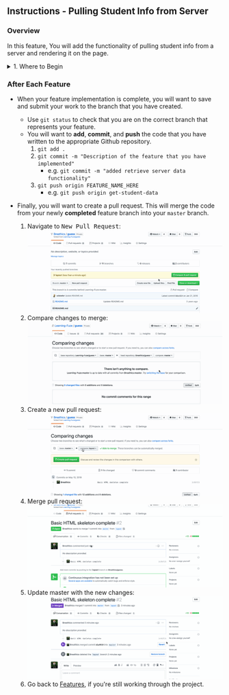Instructions - Pulling Student Info from Server
--

### Overview

In this feature, You will add the functionality of pulling student info from a server and rendering it on the page.

<details>
<summary>1. Where to Begin</summary>

  - The following will be done in the index.html.
    - Create a third button below the add and cancel buttons
       - This button will be used to retrieve server data

    - Make sure the button fits in with the overall design
    - The button should be labeled "Retrieve Data"
    - When this is complete you will move on to the JS Functionality
  - The Following will be done in the SGT template class
    - Declare a method that will be used to retrieve the student data from the server
      - It takes no paramaters
      - It will send the following data to the server
        - The api key you were given
      - It will return the following from the server
        - An object literal which contains:
          - A boolean on whether the server request was successful
          - The student data if the request was successful
    - Create a click handler in the `addEventHandlers` method that will take the new data retrieval method as a callback
      - test your click handler to make sure your data retrieval method is called correctly
    - In the data retrieval method:
      - Use an AJAX call to the Learning Fuze SGT API to pull all of the student records from the server:
        - Declare an object literal named `ajaxConfigObject`
          - API configuration object information:
            - datatype:
              - Takes the string "json"
            - URL: `http://s-apis.learningfuze.com/sgt/get`
            - method: post
            - data:
              - This key will contain the object you are sending to the server
                - The object will have a single key `api_key`:
                - The value for that key is your api key as a string
            - success:
              - Callback function that will run if your api call is successful
              - Remember that success comes in two types
                - You contact the server and get the data you were requesting
                - You contact the server, but there is an error of some kind that prevents you from receiving what you requested
                - Always check the server response so that you know whether or not your request was truly successful or if you simply made contact with the server
            - error:
              - Callback function that is called when there is an error contacting the server
        - Note the different ways of attaching success and error callbacks to your AJAX call
          - Documentation: [AJAX Callbacks](http://www.binaryintellect.net/articles/749ed588-b408-4a7e-94da-77549c00e803.aspx)
          - You can use either the local callbacks or promise callbacks for this project
            - note the global callbacks, but do not use them!
      - Once you are receiving the requested data from the server:
        - perform the following in your `success` callback
          - Create a student object for each of the students in the reaponse object and store them in `this.data`
            - Remember that you have a method to create students...
              - It may require modification
              - Note the order at which you pass the paramaters into it when calling it
            - Note the IDs that accompany each student
              - You will no longer be generating IDs for students
                - This is the DB's job
              - This information will be used in later operations
                - Deleting Students
                - Updating Students
          - Call your `displayAllStudents` method to update the DOM with the new student objects you created with the data that you received from the server
      - Congrats! You have completed this Feature Set







</details>



### After Each Feature

- When your feature implementation is complete, you will want to save and submit your work to the branch that you have created.
  - Use `git status` to check that you are on the correct branch that represents your feature.
  - You will want to **add**, **commit**, and **push** the code that you have written to the appropriate Github repository.
    1. `git add .`
    2. `git commit -m "Description of the feature that you have implemented"`
       - e.g. `git commit -m "added retrieve server data functionality"`
    3. `git push origin FEATURE_NAME_HERE`
       - e.g. `git push origin get-student-data`

- Finally, you will want to create a pull request. This will merge the code from your newly **completed** feature branch into your `master` branch.

  1. Navigate to <kbd>New Pull Request</kbd>:
  ![Navigate to pull requests](../post-feature/navigate-to-pull-request.gif)
  2. Compare changes to merge:
  ![Compare changes to merge](../post-feature/compare-changes.gif)
  3. Create a new pull request:
  ![Create new pull request](../post-feature/create-pull-request.gif)
  4. Merge pull request:
  ![Merge pull request](../post-feature/merge-pull-request.gif)
  5. Update master with the new changes:
  ![Update master](../post-feature/pull-new-changes.gif)
  6. Go back to [Features](../../README.md#features), if you're still working through the project.
